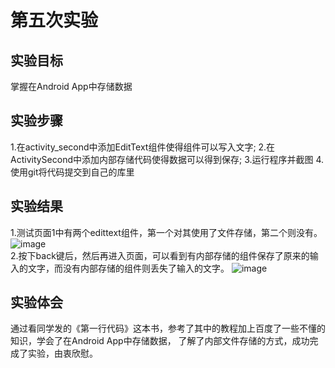 # 第五次实验

## 实验目标

掌握在Android App中存储数据

## 实验步骤

1.在activity_second中添加EditText组件使得组件可以写入文字;
2.在ActivitySecond中添加内部存储代码使得数据可以得到保存;
3.运行程序并截图
4.使用git将代码提交到自己的库里

## 实验结果
1.测试页面1中有两个edittext组件，第一个对其使用了文件存储，第二个则没有。
![image](https://github.com/zhangzepo/android-labs-2018/blob/master/soft1614080902141/%E6%B5%8B%E8%AF%95%E9%A1%B5%E9%9D%A21.png)<br>
2.按下back键后，然后再进入页面，可以看到有内部存储的组件保存了原来的输入的文字，而没有内部存储的组件则丢失了输入的文字。
![image](https://github.com/zhangzepo/android-labs-2018/blob/master/soft1614080902141/%E6%B5%8B%E8%AF%95%E9%A1%B5%E9%9D%A22.png)

## 实验体会
通过看同学发的《第一行代码》这本书，参考了其中的教程加上百度了一些不懂的知识，学会了在Android App中存储数据，
了解了内部文件存储的方式，成功完成了实验，由衷欣慰。
